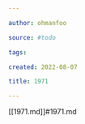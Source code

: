 ```yaml
---

author: ohmanfoo

source: #todo

tags: 

created: 2022-08-07

title: 1971

---
```

[[1971.md]]#1971.md